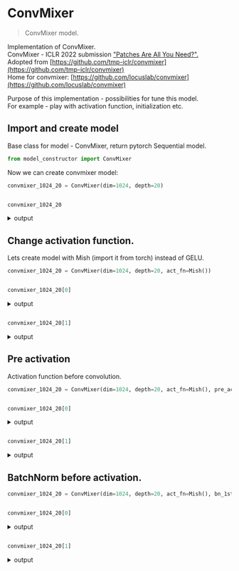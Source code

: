 # ConvMixer

> ConvMixer model.

Implementation of ConvMixer.  
ConvMixer - ICLR 2022 submission ["Patches Are All You Need?".](https://openreview.net/forum?id=TVHS5Y4dNvM)  
Adopted from [https://github.com/tmp-iclr/convmixer](https://github.com/tmp-iclr/convmixer)  
Home for convmixer: [https://github.com/locuslab/convmixer](https://github.com/locuslab/convmixer)

Purpose of this implementation - possibilities for tune this model.  
For example - play with activation function, initialization etc.  

## Import and create model

Base class for model - ConvMixer, return pytorch Sequential model.  


```python
from model_constructor import ConvMixer
```

Now we can create convmixer model:


```python
convmixer_1024_20 = ConvMixer(dim=1024, depth=20)
```


```python

convmixer_1024_20
```
<details> <summary>output</summary>  
    <pre>ConvMixer(
      (0): ConvLayer(
        (conv): Conv2d(3, 1024, kernel_size=(7, 7), stride=(7, 7))
        (act_fn): GELU(approximate='none')
        (bn): BatchNorm2d(1024, eps=1e-05, momentum=0.1, affine=True, track_running_stats=True)
      )
      (1): Sequential(
        (0): Residual(
          (fn): ConvLayer(
            (conv): Conv2d(1024, 1024, kernel_size=(9, 9), stride=(1, 1), padding=same, groups=1024)
            (act_fn): GELU(approximate='none')
            (bn): BatchNorm2d(1024, eps=1e-05, momentum=0.1, affine=True, track_running_stats=True)
          )
        )
        (1): ConvLayer(
          (conv): Conv2d(1024, 1024, kernel_size=(1, 1), stride=(1, 1))
          (act_fn): GELU(approximate='none')
          (bn): BatchNorm2d(1024, eps=1e-05, momentum=0.1, affine=True, track_running_stats=True)
        )
      )
      (2): Sequential(
        (0): Residual(
          (fn): ConvLayer(
            (conv): Conv2d(1024, 1024, kernel_size=(9, 9), stride=(1, 1), padding=same, groups=1024)
            (act_fn): GELU(approximate='none')
            (bn): BatchNorm2d(1024, eps=1e-05, momentum=0.1, affine=True, track_running_stats=True)
          )
        )
        (1): ConvLayer(
          (conv): Conv2d(1024, 1024, kernel_size=(1, 1), stride=(1, 1))
          (act_fn): GELU(approximate='none')
          (bn): BatchNorm2d(1024, eps=1e-05, momentum=0.1, affine=True, track_running_stats=True)
        )
      )
      (3): Sequential(
        (0): Residual(
          (fn): ConvLayer(
            (conv): Conv2d(1024, 1024, kernel_size=(9, 9), stride=(1, 1), padding=same, groups=1024)
            (act_fn): GELU(approximate='none')
            (bn): BatchNorm2d(1024, eps=1e-05, momentum=0.1, affine=True, track_running_stats=True)
          )
        )
        (1): ConvLayer(
          (conv): Conv2d(1024, 1024, kernel_size=(1, 1), stride=(1, 1))
          (act_fn): GELU(approximate='none')
          (bn): BatchNorm2d(1024, eps=1e-05, momentum=0.1, affine=True, track_running_stats=True)
        )
      )
      (4): Sequential(
        (0): Residual(
          (fn): ConvLayer(
            (conv): Conv2d(1024, 1024, kernel_size=(9, 9), stride=(1, 1), padding=same, groups=1024)
            (act_fn): GELU(approximate='none')
            (bn): BatchNorm2d(1024, eps=1e-05, momentum=0.1, affine=True, track_running_stats=True)
          )
        )
        (1): ConvLayer(
          (conv): Conv2d(1024, 1024, kernel_size=(1, 1), stride=(1, 1))
          (act_fn): GELU(approximate='none')
          (bn): BatchNorm2d(1024, eps=1e-05, momentum=0.1, affine=True, track_running_stats=True)
        )
      )
      (5): Sequential(
        (0): Residual(
          (fn): ConvLayer(
            (conv): Conv2d(1024, 1024, kernel_size=(9, 9), stride=(1, 1), padding=same, groups=1024)
            (act_fn): GELU(approximate='none')
            (bn): BatchNorm2d(1024, eps=1e-05, momentum=0.1, affine=True, track_running_stats=True)
          )
        )
        (1): ConvLayer(
          (conv): Conv2d(1024, 1024, kernel_size=(1, 1), stride=(1, 1))
          (act_fn): GELU(approximate='none')
          (bn): BatchNorm2d(1024, eps=1e-05, momentum=0.1, affine=True, track_running_stats=True)
        )
      )
      (6): Sequential(
        (0): Residual(
          (fn): ConvLayer(
            (conv): Conv2d(1024, 1024, kernel_size=(9, 9), stride=(1, 1), padding=same, groups=1024)
            (act_fn): GELU(approximate='none')
            (bn): BatchNorm2d(1024, eps=1e-05, momentum=0.1, affine=True, track_running_stats=True)
          )
        )
        (1): ConvLayer(
          (conv): Conv2d(1024, 1024, kernel_size=(1, 1), stride=(1, 1))
          (act_fn): GELU(approximate='none')
          (bn): BatchNorm2d(1024, eps=1e-05, momentum=0.1, affine=True, track_running_stats=True)
        )
      )
      (7): Sequential(
        (0): Residual(
          (fn): ConvLayer(
            (conv): Conv2d(1024, 1024, kernel_size=(9, 9), stride=(1, 1), padding=same, groups=1024)
            (act_fn): GELU(approximate='none')
            (bn): BatchNorm2d(1024, eps=1e-05, momentum=0.1, affine=True, track_running_stats=True)
          )
        )
        (1): ConvLayer(
          (conv): Conv2d(1024, 1024, kernel_size=(1, 1), stride=(1, 1))
          (act_fn): GELU(approximate='none')
          (bn): BatchNorm2d(1024, eps=1e-05, momentum=0.1, affine=True, track_running_stats=True)
        )
      )
      (8): Sequential(
        (0): Residual(
          (fn): ConvLayer(
            (conv): Conv2d(1024, 1024, kernel_size=(9, 9), stride=(1, 1), padding=same, groups=1024)
            (act_fn): GELU(approximate='none')
            (bn): BatchNorm2d(1024, eps=1e-05, momentum=0.1, affine=True, track_running_stats=True)
          )
        )
        (1): ConvLayer(
          (conv): Conv2d(1024, 1024, kernel_size=(1, 1), stride=(1, 1))
          (act_fn): GELU(approximate='none')
          (bn): BatchNorm2d(1024, eps=1e-05, momentum=0.1, affine=True, track_running_stats=True)
        )
      )
      (9): Sequential(
        (0): Residual(
          (fn): ConvLayer(
            (conv): Conv2d(1024, 1024, kernel_size=(9, 9), stride=(1, 1), padding=same, groups=1024)
            (act_fn): GELU(approximate='none')
            (bn): BatchNorm2d(1024, eps=1e-05, momentum=0.1, affine=True, track_running_stats=True)
          )
        )
        (1): ConvLayer(
          (conv): Conv2d(1024, 1024, kernel_size=(1, 1), stride=(1, 1))
          (act_fn): GELU(approximate='none')
          (bn): BatchNorm2d(1024, eps=1e-05, momentum=0.1, affine=True, track_running_stats=True)
        )
      )
      (10): Sequential(
        (0): Residual(
          (fn): ConvLayer(
            (conv): Conv2d(1024, 1024, kernel_size=(9, 9), stride=(1, 1), padding=same, groups=1024)
            (act_fn): GELU(approximate='none')
            (bn): BatchNorm2d(1024, eps=1e-05, momentum=0.1, affine=True, track_running_stats=True)
          )
        )
        (1): ConvLayer(
          (conv): Conv2d(1024, 1024, kernel_size=(1, 1), stride=(1, 1))
          (act_fn): GELU(approximate='none')
          (bn): BatchNorm2d(1024, eps=1e-05, momentum=0.1, affine=True, track_running_stats=True)
        )
      )
      (11): Sequential(
        (0): Residual(
          (fn): ConvLayer(
            (conv): Conv2d(1024, 1024, kernel_size=(9, 9), stride=(1, 1), padding=same, groups=1024)
            (act_fn): GELU(approximate='none')
            (bn): BatchNorm2d(1024, eps=1e-05, momentum=0.1, affine=True, track_running_stats=True)
          )
        )
        (1): ConvLayer(
          (conv): Conv2d(1024, 1024, kernel_size=(1, 1), stride=(1, 1))
          (act_fn): GELU(approximate='none')
          (bn): BatchNorm2d(1024, eps=1e-05, momentum=0.1, affine=True, track_running_stats=True)
        )
      )
      (12): Sequential(
        (0): Residual(
          (fn): ConvLayer(
            (conv): Conv2d(1024, 1024, kernel_size=(9, 9), stride=(1, 1), padding=same, groups=1024)
            (act_fn): GELU(approximate='none')
            (bn): BatchNorm2d(1024, eps=1e-05, momentum=0.1, affine=True, track_running_stats=True)
          )
        )
        (1): ConvLayer(
          (conv): Conv2d(1024, 1024, kernel_size=(1, 1), stride=(1, 1))
          (act_fn): GELU(approximate='none')
          (bn): BatchNorm2d(1024, eps=1e-05, momentum=0.1, affine=True, track_running_stats=True)
        )
      )
      (13): Sequential(
        (0): Residual(
          (fn): ConvLayer(
            (conv): Conv2d(1024, 1024, kernel_size=(9, 9), stride=(1, 1), padding=same, groups=1024)
            (act_fn): GELU(approximate='none')
            (bn): BatchNorm2d(1024, eps=1e-05, momentum=0.1, affine=True, track_running_stats=True)
          )
        )
        (1): ConvLayer(
          (conv): Conv2d(1024, 1024, kernel_size=(1, 1), stride=(1, 1))
          (act_fn): GELU(approximate='none')
          (bn): BatchNorm2d(1024, eps=1e-05, momentum=0.1, affine=True, track_running_stats=True)
        )
      )
      (14): Sequential(
        (0): Residual(
          (fn): ConvLayer(
            (conv): Conv2d(1024, 1024, kernel_size=(9, 9), stride=(1, 1), padding=same, groups=1024)
            (act_fn): GELU(approximate='none')
            (bn): BatchNorm2d(1024, eps=1e-05, momentum=0.1, affine=True, track_running_stats=True)
          )
        )
        (1): ConvLayer(
          (conv): Conv2d(1024, 1024, kernel_size=(1, 1), stride=(1, 1))
          (act_fn): GELU(approximate='none')
          (bn): BatchNorm2d(1024, eps=1e-05, momentum=0.1, affine=True, track_running_stats=True)
        )
      )
      (15): Sequential(
        (0): Residual(
          (fn): ConvLayer(
            (conv): Conv2d(1024, 1024, kernel_size=(9, 9), stride=(1, 1), padding=same, groups=1024)
            (act_fn): GELU(approximate='none')
            (bn): BatchNorm2d(1024, eps=1e-05, momentum=0.1, affine=True, track_running_stats=True)
          )
        )
        (1): ConvLayer(
          (conv): Conv2d(1024, 1024, kernel_size=(1, 1), stride=(1, 1))
          (act_fn): GELU(approximate='none')
          (bn): BatchNorm2d(1024, eps=1e-05, momentum=0.1, affine=True, track_running_stats=True)
        )
      )
      (16): Sequential(
        (0): Residual(
          (fn): ConvLayer(
            (conv): Conv2d(1024, 1024, kernel_size=(9, 9), stride=(1, 1), padding=same, groups=1024)
            (act_fn): GELU(approximate='none')
            (bn): BatchNorm2d(1024, eps=1e-05, momentum=0.1, affine=True, track_running_stats=True)
          )
        )
        (1): ConvLayer(
          (conv): Conv2d(1024, 1024, kernel_size=(1, 1), stride=(1, 1))
          (act_fn): GELU(approximate='none')
          (bn): BatchNorm2d(1024, eps=1e-05, momentum=0.1, affine=True, track_running_stats=True)
        )
      )
      (17): Sequential(
        (0): Residual(
          (fn): ConvLayer(
            (conv): Conv2d(1024, 1024, kernel_size=(9, 9), stride=(1, 1), padding=same, groups=1024)
            (act_fn): GELU(approximate='none')
            (bn): BatchNorm2d(1024, eps=1e-05, momentum=0.1, affine=True, track_running_stats=True)
          )
        )
        (1): ConvLayer(
          (conv): Conv2d(1024, 1024, kernel_size=(1, 1), stride=(1, 1))
          (act_fn): GELU(approximate='none')
          (bn): BatchNorm2d(1024, eps=1e-05, momentum=0.1, affine=True, track_running_stats=True)
        )
      )
      (18): Sequential(
        (0): Residual(
          (fn): ConvLayer(
            (conv): Conv2d(1024, 1024, kernel_size=(9, 9), stride=(1, 1), padding=same, groups=1024)
            (act_fn): GELU(approximate='none')
            (bn): BatchNorm2d(1024, eps=1e-05, momentum=0.1, affine=True, track_running_stats=True)
          )
        )
        (1): ConvLayer(
          (conv): Conv2d(1024, 1024, kernel_size=(1, 1), stride=(1, 1))
          (act_fn): GELU(approximate='none')
          (bn): BatchNorm2d(1024, eps=1e-05, momentum=0.1, affine=True, track_running_stats=True)
        )
      )
      (19): Sequential(
        (0): Residual(
          (fn): ConvLayer(
            (conv): Conv2d(1024, 1024, kernel_size=(9, 9), stride=(1, 1), padding=same, groups=1024)
            (act_fn): GELU(approximate='none')
            (bn): BatchNorm2d(1024, eps=1e-05, momentum=0.1, affine=True, track_running_stats=True)
          )
        )
        (1): ConvLayer(
          (conv): Conv2d(1024, 1024, kernel_size=(1, 1), stride=(1, 1))
          (act_fn): GELU(approximate='none')
          (bn): BatchNorm2d(1024, eps=1e-05, momentum=0.1, affine=True, track_running_stats=True)
        )
      )
      (20): Sequential(
        (0): Residual(
          (fn): ConvLayer(
            (conv): Conv2d(1024, 1024, kernel_size=(9, 9), stride=(1, 1), padding=same, groups=1024)
            (act_fn): GELU(approximate='none')
            (bn): BatchNorm2d(1024, eps=1e-05, momentum=0.1, affine=True, track_running_stats=True)
          )
        )
        (1): ConvLayer(
          (conv): Conv2d(1024, 1024, kernel_size=(1, 1), stride=(1, 1))
          (act_fn): GELU(approximate='none')
          (bn): BatchNorm2d(1024, eps=1e-05, momentum=0.1, affine=True, track_running_stats=True)
        )
      )
      (21): AdaptiveAvgPool2d(output_size=(1, 1))
      (22): Flatten(start_dim=1, end_dim=-1)
      (23): Linear(in_features=1024, out_features=1000, bias=True)
    )</pre>
</details>



## Change activation function.

Lets create model with Mish (import it from torch) instead of GELU.


```python
convmixer_1024_20 = ConvMixer(dim=1024, depth=20, act_fn=Mish())
```


```python

convmixer_1024_20[0]
```
<details> <summary>output</summary>  
    <pre>ConvLayer(
      (conv): Conv2d(3, 1024, kernel_size=(7, 7), stride=(7, 7))
      (act_fn): Mish()
      (bn): BatchNorm2d(1024, eps=1e-05, momentum=0.1, affine=True, track_running_stats=True)
    )</pre>
</details>




```python

convmixer_1024_20[1]
```
<details> <summary>output</summary>  
    <pre>Sequential(
      (0): Residual(
        (fn): ConvLayer(
          (conv): Conv2d(1024, 1024, kernel_size=(9, 9), stride=(1, 1), padding=same, groups=1024)
          (act_fn): Mish()
          (bn): BatchNorm2d(1024, eps=1e-05, momentum=0.1, affine=True, track_running_stats=True)
        )
      )
      (1): ConvLayer(
        (conv): Conv2d(1024, 1024, kernel_size=(1, 1), stride=(1, 1))
        (act_fn): Mish()
        (bn): BatchNorm2d(1024, eps=1e-05, momentum=0.1, affine=True, track_running_stats=True)
      )
    )</pre>
</details>



## Pre activation

Activation function before convolution.


```python
convmixer_1024_20 = ConvMixer(dim=1024, depth=20, act_fn=Mish(), pre_act=True)
```


```python

convmixer_1024_20[0]
```
<details> <summary>output</summary>  
    <pre>ConvLayer(
      (conv): Conv2d(3, 1024, kernel_size=(7, 7), stride=(7, 7))
      (act_fn): Mish()
      (bn): BatchNorm2d(1024, eps=1e-05, momentum=0.1, affine=True, track_running_stats=True)
    )</pre>
</details>




```python

convmixer_1024_20[1]
```
<details> <summary>output</summary>  
    <pre>Sequential(
      (0): Residual(
        (fn): ConvLayer(
          (act_fn): Mish()
          (conv): Conv2d(1024, 1024, kernel_size=(9, 9), stride=(1, 1), padding=same, groups=1024)
          (bn): BatchNorm2d(1024, eps=1e-05, momentum=0.1, affine=True, track_running_stats=True)
        )
      )
      (1): ConvLayer(
        (act_fn): Mish()
        (conv): Conv2d(1024, 1024, kernel_size=(1, 1), stride=(1, 1))
        (bn): BatchNorm2d(1024, eps=1e-05, momentum=0.1, affine=True, track_running_stats=True)
      )
    )</pre>
</details>



## BatchNorm before activation.


```python
convmixer_1024_20 = ConvMixer(dim=1024, depth=20, act_fn=Mish(), bn_1st=True)
```


```python

convmixer_1024_20[0]
```
<details> <summary>output</summary>  
    <pre>ConvLayer(
      (conv): Conv2d(3, 1024, kernel_size=(7, 7), stride=(7, 7))
      (bn): BatchNorm2d(1024, eps=1e-05, momentum=0.1, affine=True, track_running_stats=True)
      (act_fn): Mish()
    )</pre>
</details>




```python

convmixer_1024_20[1]
```
<details> <summary>output</summary>  
    <pre>Sequential(
      (0): Residual(
        (fn): ConvLayer(
          (conv): Conv2d(1024, 1024, kernel_size=(9, 9), stride=(1, 1), padding=same, groups=1024)
          (bn): BatchNorm2d(1024, eps=1e-05, momentum=0.1, affine=True, track_running_stats=True)
          (act_fn): Mish()
        )
      )
      (1): ConvLayer(
        (conv): Conv2d(1024, 1024, kernel_size=(1, 1), stride=(1, 1))
        (bn): BatchNorm2d(1024, eps=1e-05, momentum=0.1, affine=True, track_running_stats=True)
        (act_fn): Mish()
      )
    )</pre>
</details>



